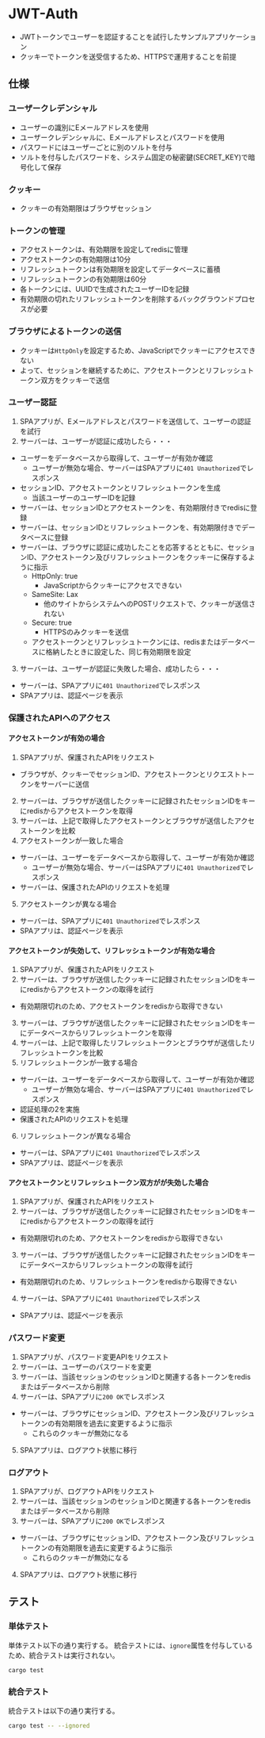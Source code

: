 # JWT-Auth

- JWTトークンでユーザーを認証することを試行したサンプルアプリケーション
- クッキーでトークンを送受信するため、HTTPSで運用することを前提

## 仕様

### ユーザークレデンシャル

- ユーザーの識別にEメールアドレスを使用
- ユーザークレデンシャルに、Eメールアドレスとパスワードを使用
- パスワードにはユーザーごとに別のソルトを付与
- ソルトを付与したパスワードを、システム固定の秘密鍵(SECRET_KEY)で暗号化して保存

### クッキー

- クッキーの有効期限はブラウザセッション
 
### トークンの管理

- アクセストークンは、有効期限を設定してredisに管理
- アクセストークンの有効期限は10分
- リフレッシュトークンは有効期限を設定してデータベースに蓄積
- リフレッシュトークンの有効期限は60分
- 各トークンには、UUIDで生成されたユーザーIDを記録
- 有効期限の切れたリフレッシュトークンを削除するバックグラウンドプロセスが必要

### ブラウザによるトークンの送信

- クッキーは`HttpOnly`を設定するため、JavaScriptでクッキーにアクセスできない
- よって、セッションを継続するために、アクセストークンとリフレッシュトークン双方をクッキーで送信
 
### ユーザー認証

1. SPAアプリが、Eメールアドレスとパスワードを送信して、ユーザーの認証を試行
2. サーバーは、ユーザーが認証に成功したら・・・
  - ユーザーをデータベースから取得して、ユーザーが有効か確認
    - ユーザーが無効な場合、サーバーはSPAアプリに`401 Unauthorized`でレスポンス
  - セッションID、アクセストークンとリフレッシュトークンを生成
    - 当該ユーザーのユーザーIDを記録
  - サーバーは、セッションIDとアクセストークンを、有効期限付きでredisに登録
  - サーバーは、セッションIDとリフレッシュトークンを、有効期限付きでデータベースに登録
  - サーバーは、ブラウザに認証に成功したことを応答するとともに、セッションID、アクセストークン及びリフレッシュトークンをクッキーに保存するように指示
    - HttpOnly: true
      - JavaScriptからクッキーにアクセスできない
    - SameSite: Lax
      - 他のサイトからシステムへのPOSTリクエストで、クッキーが送信されない
    - Secure: true
      - HTTPSのみクッキーを送信
    - アクセストークンとリフレッシュトークンには、redisまたはデータベースに格納したときに設定した、同じ有効期限を設定
3. サーバーは、ユーザーが認証に失敗した場合、成功したら・・・
  - サーバーは、SPAアプリに`401 Unauthorized`でレスポンス
  - SPAアプリは、認証ページを表示

### 保護されたAPIへのアクセス

#### アクセストークンが有効の場合

1. SPAアプリが、保護されたAPIをリクエスト
  - ブラウザが、クッキーでセッションID、アクセストークンとリクエストトークンをサーバーに送信
2. サーバーは、ブラウザが送信したクッキーに記録されたセッションIDをキーにredisからアクセストークンを取得
3. サーバーは、上記で取得したアクセストークンとブラウザが送信したアクセストークンを比較
4. アクセストークンが一致した場合
  - サーバーは、ユーザーをデータベースから取得して、ユーザーが有効か確認
    - ユーザーが無効な場合、サーバーはSPAアプリに`401 Unauthorized`でレスポンス
  - サーバーは、保護されたAPIのリクエストを処理
5. アクセストークンが異なる場合
  - サーバーは、SPAアプリに`401 Unauthorized`でレスポンス
  - SPAアプリは、認証ページを表示

#### アクセストークンが失効して、リフレッシュトークンが有効な場合

1. SPAアプリが、保護されたAPIをリクエスト
2. サーバーは、ブラウザが送信したクッキーに記録されたセッションIDをキーにredisからアクセストークンの取得を試行
  - 有効期限切れのため、アクセストークンをredisから取得できない
3. サーバーは、ブラウザが送信したクッキーに記録されたセッションIDをキーにデータベースからリフレッシュトークンを取得
4. サーバーは、上記で取得したリフレッシュトークンとブラウザが送信したリフレッシュトークンを比較
5. リフレッシュトークンが一致する場合
  - サーバーは、ユーザーをデータベースから取得して、ユーザーが有効か確認
    - ユーザーが無効な場合、サーバーはSPAアプリに`401 Unauthorized`でレスポンス
  - 認証処理の2を実施
  - 保護されたAPIのリクエストを処理
6. リフレッシュトークンが異なる場合
  - サーバーは、SPAアプリに`401 Unauthorized`でレスポンス
  - SPAアプリは、認証ページを表示

#### アクセストークンとリフレッシュトークン双方がが失効した場合

1. SPAアプリが、保護されたAPIをリクエスト
2. サーバーは、ブラウザが送信したクッキーに記録されたセッションIDをキーにredisからアクセストークンの取得を試行
  - 有効期限切れのため、アクセストークンをredisから取得できない
3. サーバーは、ブラウザが送信したクッキーに記録されたセッションIDをキーにデータベースからリフレッシュトークンの取得を試行
  - 有効期限切れのため、リフレッシュトークンをredisから取得できない
4. サーバーは、SPAアプリに`401 Unauthorized`でレスポンス
  - SPAアプリは、認証ページを表示

### パスワード変更

1. SPAアプリが、パスワード変更APIをリクエスト
2. サーバーは、ユーザーのパスワードを変更
3. サーバーは、当該セッションのセッションIDと関連する各トークンをredisまたはデータベースから削除
4. サーバーは、SPAアプリに`200 OK`でレスポンス
  - サーバーは、ブラウザにセッションID、アクセストークン及びリフレッシュトークンの有効期限を過去に変更するように指示
    - これらのクッキーが無効になる
5. SPAアプリは、ログアウト状態に移行

### ログアウト

1. SPAアプリが、ログアウトAPIをリクエスト
2. サーバーは、当該セッションのセッションIDと関連する各トークンをredisまたはデータベースから削除
3. サーバーは、SPAアプリに`200 OK`でレスポンス
  - サーバーは、ブラウザにセッションID、アクセストークン及びリフレッシュトークンの有効期限を過去に変更するように指示
    - これらのクッキーが無効になる
4. SPAアプリは、ログアウト状態に移行

## テスト

### 単体テスト

単体テスト以下の通り実行する。
統合テストには、`ignore`属性を付与しているため、統合テストは実行されない。

```bash
cargo test
```

### 統合テスト

統合テストは以下の通り実行する。

```bash
cargo test -- --ignored
```
